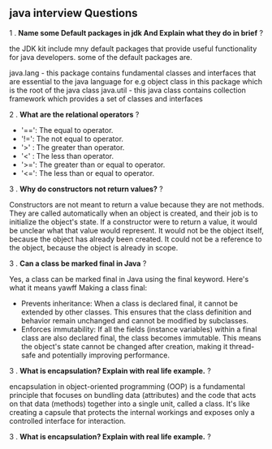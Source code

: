 ## java interview Questions
1 . **Name some Default packages in jdk And Explain what they do in brief** ?

the JDK kit include mny default packages that provide useful functionality for java developers. some of the default packages are.

java.lang - this package contains fundamental classes and interfaces that are essential to the java language for e.g object class in this package which is the root of the java class
java.util - this java class contains collection framework which provides a set of classes and interfaces

2 . **What are the relational operators** ?
-  '==': The equal to operator.
-  '!=': The not equal to operator.
-  '>' : The greater than operator.
-  '<' : The less than operator.
-  '>=': The greater than or equal to operator.
-  '<=': The less than or equal to operator.


3 . **Why do constructors not return values?** ?

Constructors are not meant to return a value because they are not methods. They are called automatically when an object is created, and their job is to initialize the object's state.
If a constructor were to return a value, it would be unclear what that value would represent. It would not be the object itself, because the object has already been created. It could not be a reference to the object, because the object is already in scope.

3 . **Can a class be marked final in Java** ?

Yes, a class can be marked final in Java using the final keyword. Here's what it means yawff
Making a class final:
-  Prevents inheritance: When a class is declared final, it cannot be extended by other classes. This ensures that the class definition and behavior remain unchanged and cannot be modified by subclasses.
-  Enforces immutability: If all the fields (instance variables) within a final class are also declared final, the class becomes immutable. This means the object's state cannot be changed after creation, making it thread-safe and potentially improving performance.


3 . **What is encapsulation? Explain with real life example.** ?

encapsulation in object-oriented programming (OOP) is a fundamental principle that focuses on bundling data (attributes) and the code that acts on that data (methods) together into a single unit, called a class. It's like creating a capsule that protects the internal workings and exposes only a controlled interface for interaction.


3 . **What is encapsulation? Explain with real life example.** ?
  
